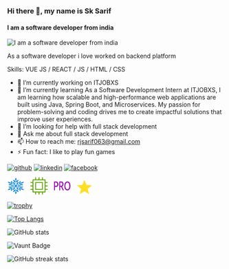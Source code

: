 ### Hi there 👋, my name is Sk Sarif
#### I am a software developer from india
![I am a software developer from india](https://media.licdn.com/dms/image/v2/D5603AQGtxyuceNWONg/profile-displayphoto-crop_800_800/B56ZjGSgr4HQAI-/0/1755673408225?e=1758758400&v=beta&t=QFSVee6MHWd83lSML68duGAzsETasHgCVjyOdTkHXp0)

As a software developer i love worked on backend platform

Skills: VUE JS / REACT / JS / HTML / CSS

- 🔭 I’m currently working on ITJOBXS 
- 🌱 I’m currently learning As a Software Development Intern at ITJOBXS, I am learning how scalable and high-performance web applications are built using Java, Spring Boot, and Microservices. My passion for problem-solving and coding drives me to create impactful solutions that improve user experiences. 
- 🤔 I’m looking for help with full stack development 
- 💬 Ask me about full stack development 
- 📫 How to reach me: rjsarif063@gmail.com 
- ⚡ Fun fact: I like to play fun games 


[<img src='https://cdn.jsdelivr.net/npm/simple-icons@3.0.1/icons/github.svg' alt='github' height='40'>](https://github.com/Sksarif786)  [<img src='https://cdn.jsdelivr.net/npm/simple-icons@3.0.1/icons/linkedin.svg' alt='linkedin' height='40'>](https://www.linkedin.com/in/linkedin.com/in/sk-sarif-bb5395222/)  [<img src='https://cdn.jsdelivr.net/npm/simple-icons@3.0.1/icons/facebook.svg' alt='facebook' height='40'>](https://www.facebook.com/rj.sarif.923)  

<a href='https://archiveprogram.github.com/'><img src='https://raw.githubusercontent.com/acervenky/animated-github-badges/master/assets/acbadge.gif' width='40' height='40'></a> <a href='https://docs.github.com/en/developers'><img src='https://raw.githubusercontent.com/acervenky/animated-github-badges/master/assets/devbadge.gif' width='40' height='40'></a> <a href='https://github.com/pricing'><img src='https://raw.githubusercontent.com/acervenky/animated-github-badges/master/assets/pro.gif' width='40' height='40'></a> <a href='https://stars.github.com/'><img src='https://raw.githubusercontent.com/acervenky/animated-github-badges/master/assets/starbadge.gif' width='35' height='35'></a> 

[![trophy](https://github-profile-trophy.vercel.app/?username=Sksarif786)](https://github.com/ryo-ma/github-profile-trophy)

[![Top Langs](https://github-readme-stats.vercel.app/api/top-langs/?username=Sksarif786)](https://github.com/anuraghazra/github-readme-stats)

![GitHub stats](https://github-readme-stats.vercel.app/api?username=Sksarif786&show_icons=true)  

![Vaunt Badge](https://api.vaunt.dev/v1/github/entities/Sksarif786/contributions?format=svg&private=false)  

![GitHub streak stats](https://streak-stats.demolab.com/?user=Sksarif786)  

